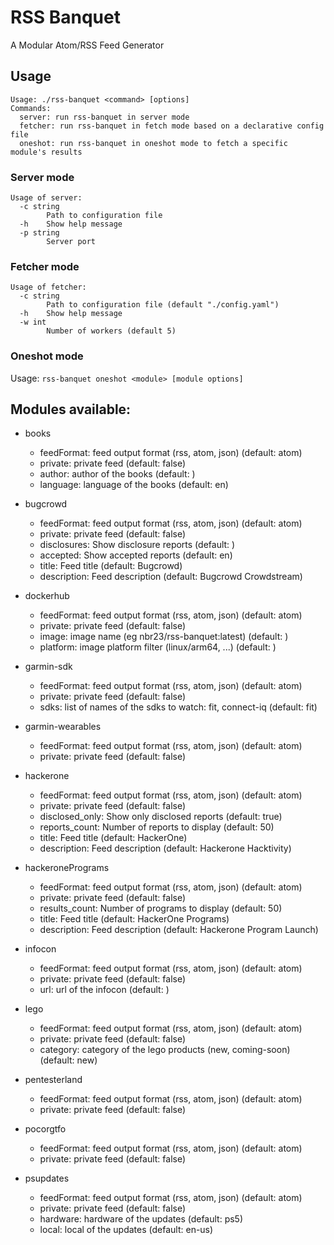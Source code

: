 # RSS Banquet

A Modular Atom/RSS Feed Generator

## Usage

```
Usage: ./rss-banquet <command> [options]
Commands:
  server: run rss-banquet in server mode
  fetcher: run rss-banquet in fetch mode based on a declarative config file
  oneshot: run rss-banquet in oneshot mode to fetch a specific module's results
```

### Server mode

```
Usage of server:
  -c string
    	Path to configuration file
  -h	Show help message
  -p string
    	Server port
```

### Fetcher mode

```
Usage of fetcher:
  -c string
    	Path to configuration file (default "./config.yaml")
  -h	Show help message
  -w int
    	Number of workers (default 5)
```

### Oneshot mode

Usage: `rss-banquet oneshot <module> [module options]`


## Modules available:

  - books
	 - feedFormat: feed output format (rss, atom, json) (default: atom)
	 - private: private feed (default: false)
	 - author: author of the books (default: )
	 - language: language of the books (default: en)

  - bugcrowd
	 - feedFormat: feed output format (rss, atom, json) (default: atom)
	 - private: private feed (default: false)
	 - disclosures: Show disclosure reports (default: )
	 - accepted: Show accepted reports (default: en)
	 - title: Feed title (default: Bugcrowd)
	 - description: Feed description (default: Bugcrowd Crowdstream)

  - dockerhub
	 - feedFormat: feed output format (rss, atom, json) (default: atom)
	 - private: private feed (default: false)
	 - image: image name (eg nbr23/rss-banquet:latest) (default: )
	 - platform: image platform filter (linux/arm64, ...) (default: )

  - garmin-sdk
	 - feedFormat: feed output format (rss, atom, json) (default: atom)
	 - private: private feed (default: false)
	 - sdks: list of names of the sdks to watch: fit, connect-iq (default: fit)

  - garmin-wearables
	 - feedFormat: feed output format (rss, atom, json) (default: atom)
	 - private: private feed (default: false)

  - hackerone
	 - feedFormat: feed output format (rss, atom, json) (default: atom)
	 - private: private feed (default: false)
	 - disclosed_only: Show only disclosed reports (default: true)
	 - reports_count: Number of reports to display (default: 50)
	 - title: Feed title (default: HackerOne)
	 - description: Feed description (default: Hackerone Hacktivity)

  - hackeronePrograms
	 - feedFormat: feed output format (rss, atom, json) (default: atom)
	 - private: private feed (default: false)
	 - results_count: Number of programs to display (default: 50)
	 - title: Feed title (default: HackerOne Programs)
	 - description: Feed description (default: Hackerone Program Launch)

  - infocon
	 - feedFormat: feed output format (rss, atom, json) (default: atom)
	 - private: private feed (default: false)
	 - url: url of the infocon (default: )

  - lego
	 - feedFormat: feed output format (rss, atom, json) (default: atom)
	 - private: private feed (default: false)
	 - category: category of the lego products (new, coming-soon) (default: new)

  - pentesterland
	 - feedFormat: feed output format (rss, atom, json) (default: atom)
	 - private: private feed (default: false)

  - pocorgtfo
	 - feedFormat: feed output format (rss, atom, json) (default: atom)
	 - private: private feed (default: false)

  - psupdates
	 - feedFormat: feed output format (rss, atom, json) (default: atom)
	 - private: private feed (default: false)
	 - hardware: hardware of the updates (default: ps5)
	 - local: local of the updates (default: en-us)

